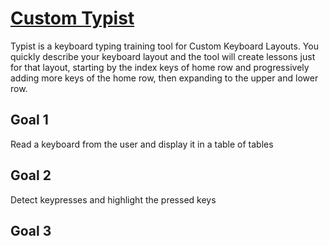 # [Custom Typist](https://customtypist.vercel.app/)

Typist is a keyboard typing training tool for Custom Keyboard Layouts. You
quickly describe your keyboard layout and the tool will create lessons just
for that layout, starting by the index keys of home row and progressively
adding more keys of the home row, then expanding to the upper and lower row.

## Goal 1

Read a keyboard from the user and display it in a table of tables

## Goal 2

Detect keypresses and highlight the pressed keys

## Goal 3
